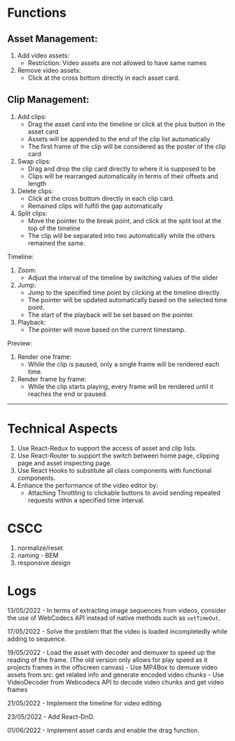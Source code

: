 # Functions
## Asset Management:
1.	Add video assets:
    - Restriction: Video assets are not allowed to have same names
2.	Remove video assets:
    - Click at the cross bottom directly in each asset card.

## Clip Management:
1.	Add clips:
    - Drag the asset card into the timeline or click at the plus button in the asset card
    - Assets will be appended to the end of the clip list automatically
    - The first frame of the clip will be considered as the poster of the clip card
2.	Swap clips:	
    - Drag and drop the clip card directly to where it is supposed to be
    - Clips will be rearranged automatically in terms of their offsets and length
3.	Delete clips:
    - Click at the cross bottom directly in each clip card.
    - Remained clips will fulfill the gap automatically
4.	Split clips:
    - Move the pointer to the break point, and click at the split tool at the top of the timeline
    - The clip will be separated into two automatically while the others remained the same.

Timeline:
1.	Zoom:
    - Adjust the interval of the timeline by switching values of the slider
2.	Jump:
    - Jump to the specified time point by clicking at the timeline directly.
    - The pointer will be updated automatically based on the selected time point.
    - The start of the playback will be set based on the pointer.
3.	Playback: 
    - The pointer will move based on the current timestamp.

Preview:
1.	Render one frame:
    - While the clip is paused, only a single frame will be rendered each time.
2.	Render frame by frame:
    - While the clip starts playing, every frame will be rendered until it reaches the end or paused.

---

# Technical Aspects
1.	Use React-Redux to support the access of asset and clip lists.
2.	Use React-Router to support the switch between home page, clipping page and asset inspecting page.
3.	Use React Hooks to substitute all class components with functional components.
4.	Enhance the performance of the video editor by:
    - Attaching Throttling to clickable buttons to avoid sending repeated requests within a specified time interval.


# CSCC
1. normalize/reset
2. naming - BEM
3. responsive design


# Logs

13/05/2022 - In terms of extracting image sequences from videos, consider the use of WebCodecs API instead of native methods such as `setTimeOut`.

17/05/2022 - Solve the problem that the video is loaded incompletedly while adding to sequence.

19/05/2022 - Load the asset with decoder and demuxer to speed up the reading of the frame. (The old version only allows for play speed as it projects frames in the offscreen canvas)
    - Use MP4Box to demuxe video assets from src: get related info and generate encoded video chunks
    - Use VideoDecoder from Webcodecs API to decode video chunks and get video frames


21/05/2022 - Implement the timeline for video editing.

23/05/2022 - Add React-DnD. 

01/06/2022 - Implement asset cards and enable the drag function.

